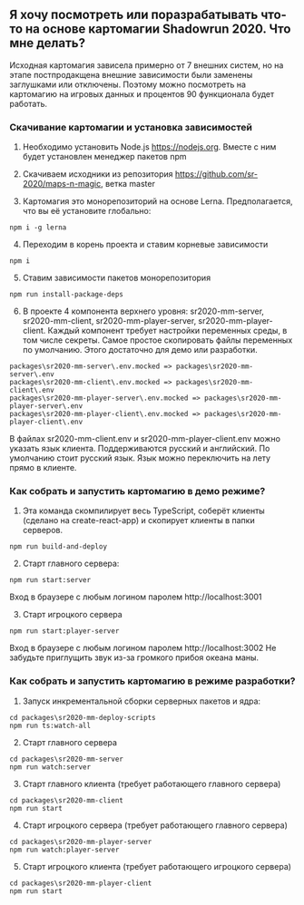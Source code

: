 ## Я хочу посмотреть или поразрабатывать что-то на основе картомагии Shadowrun 2020. Что мне делать?

Исходная картомагия зависела примерно от 7 внешних систем, но на этапе постпродакщена внешние зависимости были заменены заглушками или отключены. Поэтому можно посмотреть на картомагию на игровых данных и процентов 90 функционала будет работать.

### Скачивание картомагии и установка зависимостей

1. Необходимо установить Node.js https://nodejs.org. Вместе с ним будет установлен менеджер пакетов npm

2. Скачиваем исходники из репозитория https://github.com/sr-2020/maps-n-magic, ветка master

3. Картомагия это монорепозиторий на основе Lerna. Предполагается, что вы её установите глобально:
```
npm i -g lerna
```

4. Переходим в корень проекта и ставим корневые зависимости
```
npm i
```

5. Ставим зависимости пакетов монорепозитория
```
npm run install-package-deps
```

6. В проекте 4 компонента верхнего уровня: sr2020-mm-server, sr2020-mm-client, sr2020-mm-player-server, sr2020-mm-player-client. Каждый компонент требует настройки переменных среды, в том числе секреты. Самое простое скопировать файлы переменных по умолчанию. Этого достаточно для демо или разработки.
```
packages\sr2020-mm-server\.env.mocked => packages\sr2020-mm-server\.env
packages\sr2020-mm-client\.env.mocked => packages\sr2020-mm-client\.env
packages\sr2020-mm-player-server\.env.mocked => packages\sr2020-mm-player-server\.env
packages\sr2020-mm-player-client\.env.mocked => packages\sr2020-mm-player-client\.env
```
В файлах sr2020-mm-client\.env и sr2020-mm-player-client\.env можно указать язык клиента. Поддерживаются русский и английский. По умолчанию стоит русский язык. Язык можно переключить на лету прямо в клиенте. 

### Как собрать и запустить картомагию в демо режиме?

1. Эта команда скомпилирует весь TypeScript, соберёт клиенты (сделано на create-react-app) и скопирует клиенты в папки серверов.
```
npm run build-and-deploy
```

2. Старт главного сервера:
```
npm run start:server
```
Вход в браузере с любым логином паролем http://localhost:3001

3. Старт игроцкого сервера
```
npm run start:player-server
```
Вход в браузере с любым логином паролем http://localhost:3002
Не забудьте приглущить звук из-за громкого прибоя океана маны.


### Как собрать и запустить картомагию в режиме разработки?

1. Запуск инкрементальной сборки серверных пакетов и ядра:
```
cd packages\sr2020-mm-deploy-scripts
npm run ts:watch-all
```

2. Старт главного сервера
```
cd packages\sr2020-mm-server
npm run watch:server
```

3. Старт главного клиента (требует работающего главного сервера)
```
cd packages\sr2020-mm-client
npm run start
```

4. Старт игроцкого сервера (требует работающего главного сервера)
```
cd packages\sr2020-mm-player-server
npm run watch:player-server
```

5. Старт игроцкого клиента (требует работающего игроцкого сервера)
```
cd packages\sr2020-mm-player-client
npm run start
```
